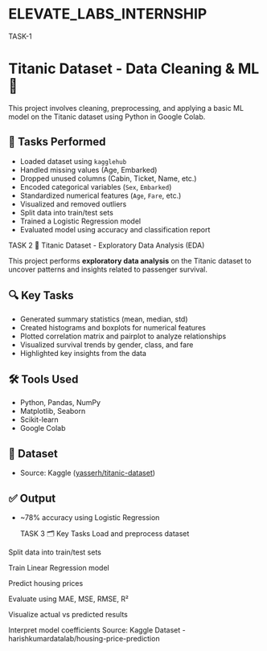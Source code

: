 # ELEVATE_LABS_INTERNSHIP
TASK-1
# Titanic Dataset - Data Cleaning & ML 🚢

This project involves cleaning, preprocessing, and applying a basic ML model on the Titanic dataset using Python in Google Colab.

## 📌 Tasks Performed

- Loaded dataset using `kagglehub`
- Handled missing values (Age, Embarked)
- Dropped unused columns (Cabin, Ticket, Name, etc.)
- Encoded categorical variables (`Sex`, `Embarked`)
- Standardized numerical features (`Age`, `Fare`, etc.)
- Visualized and removed outliers
- Split data into train/test sets
- Trained a Logistic Regression model
- Evaluated model using accuracy and classification report


TASK 2
🚢 Titanic Dataset - Exploratory Data Analysis (EDA)

This project performs **exploratory data analysis** on the Titanic dataset to uncover patterns and insights related to passenger survival.

## 🔍 Key Tasks

- Generated summary statistics (mean, median, std)
- Created histograms and boxplots for numerical features
- Plotted correlation matrix and pairplot to analyze relationships
- Visualized survival trends by gender, class, and fare
- Highlighted key insights from the data

## 🛠 Tools Used

- Python, Pandas, NumPy
- Matplotlib, Seaborn
- Scikit-learn
- Google Colab

## 📁 Dataset

- Source: Kaggle ([yasserh/titanic-dataset](https://www.kaggle.com/datasets/yasserh/titanic-dataset))

## ✅ Output

- ~78% accuracy using Logistic Regression

  TASK 3
  🗂️ Key Tasks
Load and preprocess dataset

Split data into train/test sets

Train Linear Regression model

Predict housing prices

Evaluate using MAE, MSE, RMSE, R²

Visualize actual vs predicted results

Interpret model coefficients
Source: Kaggle Dataset - harishkumardatalab/housing-price-prediction


